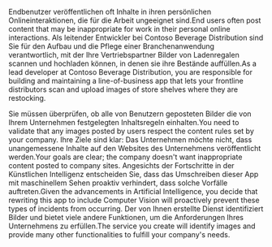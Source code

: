 <span data-ttu-id="73bb9-101">Endbenutzer veröffentlichen oft Inhalte in ihren persönlichen Onlineinteraktionen, die für die Arbeit ungeeignet sind.</span><span class="sxs-lookup"><span data-stu-id="73bb9-101">End users often post content that may be inappropriate for work in their personal online interactions.</span></span> <span data-ttu-id="73bb9-102">Als leitender Entwickler bei Contoso Beverage Distribution sind Sie für den Aufbau und die Pflege einer Branchenanwendung verantwortlich, mit der Ihre Vertriebspartner Bilder von Ladenregalen scannen und hochladen können, in denen sie ihre Bestände auffüllen.</span><span class="sxs-lookup"><span data-stu-id="73bb9-102">As a lead developer at Contoso Beverage Distribution, you are responsible for building and maintaining a line-of-business app that lets your frontline distributors scan and upload images of store shelves where they are restocking.</span></span> 

<span data-ttu-id="73bb9-103">Sie müssen überprüfen, ob alle von Benutzern geposteten Bilder die von Ihrem Unternehmen festgelegten Inhaltsregeln einhalten.</span><span class="sxs-lookup"><span data-stu-id="73bb9-103">You need to validate that any images posted by users respect the content rules set by your company.</span></span> <span data-ttu-id="73bb9-104">Ihre Ziele sind klar: Das Unternehmen möchte nicht, dass unangemessene Inhalte auf den Websites des Unternehmens veröffentlicht werden.</span><span class="sxs-lookup"><span data-stu-id="73bb9-104">Your goals are clear; the company doesn't want inappropriate content posted to company sites.</span></span> <span data-ttu-id="73bb9-105">Angesichts der Fortschritte in der Künstlichen Intelligenz entscheiden Sie, dass das Umschreiben dieser App mit maschinellem Sehen proaktiv verhindert, dass solche Vorfälle auftreten.</span><span class="sxs-lookup"><span data-stu-id="73bb9-105">Given the advancements in Artificial Intelligence, you decide that rewriting this app to include Computer Vision will proactively prevent these types of incidents from occurring.</span></span> <span data-ttu-id="73bb9-106">Der von Ihnen erstellte Dienst identifiziert Bilder und bietet viele andere Funktionen, um die Anforderungen Ihres Unternehmens zu erfüllen.</span><span class="sxs-lookup"><span data-stu-id="73bb9-106">The service you create will identify images and provide many other functionalities to fulfill your company's needs.</span></span>

<!--## Learning objectives 
- Create a Computer Vision API service
- Analyze an image and identify its content
- Generate thumbnails
- Extract printed text
- Convert handwritten words into text-->
